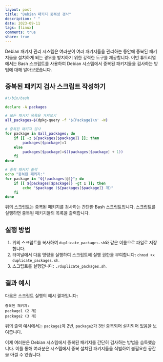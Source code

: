 ```yaml
---
layout: post
title: "Debian 패키지 중복성 검사"
description: " "
date: 2023-09-11
tags: [linux]
comments: true
share: true
---
```


Debian 패키지 관리 시스템은 여러분이 여러 패키지들을 관리하는 동안에 중복된 패키지들을 설치하게 되는 경우를 방지하기 위한 강력한 도구를 제공합니다. 이번 튜토리얼에서는 Bash 스크립트를 사용하여 Debian 시스템에서 중복된 패키지들을 검사하는 방법에 대해 알아보겠습니다.

## 중복된 패키지 검사 스크립트 작성하기

```bash
#!/bin/bash

declare -A packages

# 모든 패키지 목록을 가져오기
all_packages=$(dpkg-query -f '${Package}\n' -W)

# 중복된 패키지 검사
for package in $all_packages; do
    if [[ -z ${packages[$package]} ]]; then
        packages[$package]=1
    else
        packages[$package]=$((packages[$package] + 1))
    fi
done

# 중복 패키지 출력
echo "중복된 패키지:"
for package in "${!packages[@]}"; do
    if [[ ${packages[$package]} -gt 1 ]]; then
        echo "$package (${packages[$package]} 개)"
    fi
done
```

위의 스크립트는 중복된 패키지를 검사하는 간단한 Bash 스크립트입니다. 스크립트를 실행하면 중복된 패키지들의 목록을 출력합니다.

## 실행 방법

1. 위의 스크립트를 복사하여 `duplicate_packages.sh`와 같은 이름으로 파일로 저장합니다.
2. 터미널에서 다음 명령을 실행하여 스크립트에 실행 권한을 부여합니다: `chmod +x duplicate_packages.sh`.
3. 스크립트를 실행합니다: `./duplicate_packages.sh`.

## 결과 예시

다음은 스크립트 실행의 예시 결과입니다:

```
중복된 패키지:
package1 (2 개)
package2 (3 개)
```

위의 출력 예시에서는 `package1`이 2번, `package2`가 3번 중복되어 설치되어 있음을 보여줍니다.

이제 여러분은 Debian 시스템에서 중복된 패키지를 간단히 검사하는 방법을 습득했습니다. 이를 통해 여러분은 시스템에서 중복 설치된 패키지들을 식별하여 불필요한 공간을 아낄 수 있습니다.